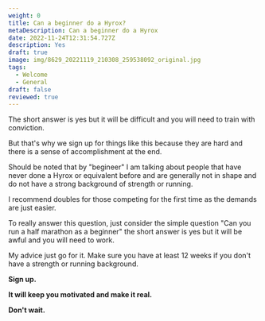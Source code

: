 ```yaml
---
weight: 0
title: Can a beginner do a Hyrox?
metaDescription: Can a beginner do a Hyrox
date: 2022-11-24T12:31:54.727Z
description: Yes
draft: true
image: img/8629_20221119_210308_259538092_original.jpg
tags:
  - Welcome
  - General
draft: false
reviewed: true
---
```


The short answer is yes but it will be difficult and you will need to train with conviction. 

But that's why we sign up for things like this because they are hard and there is a sense of accomplishment at the end.

Should be noted that by "begineer" I am talking about people that have never done a Hyrox or equivalent before and are generally not in shape and do not have a strong background of strength or running.

I recommend doubles for those competing for the first time as the demands are just easier.

To really answer this question, just consider the simple question "Can you run a half marathon as a beginner" the short answer is yes but it will be awful and you will need to work. 

My advice just go for it. Make sure you have at least 12 weeks if you don't have a strength or running background.

**Sign up.**

**It will keep you motivated and make it real.**

**Don't wait.**
